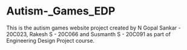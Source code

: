 # Autism-_Games_EDP
This is the autism games website project created by N Gopal Sankar - 20C023, Rakesh S - 20C066 and Susmanth S - 20C091 as part of Engineering Design Project course.
